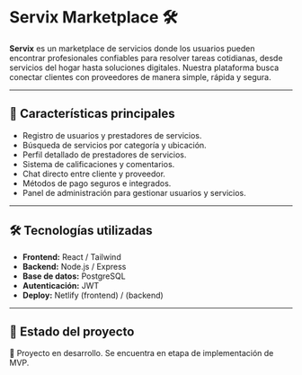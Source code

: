 # Servix Marketplace 🛠️

**Servix** es un marketplace de servicios donde los usuarios pueden encontrar profesionales confiables para resolver tareas cotidianas, desde servicios del hogar hasta soluciones digitales. Nuestra plataforma busca conectar clientes con proveedores de manera simple, rápida y segura.

---

## 🚀 Características principales

- Registro de usuarios y prestadores de servicios.
- Búsqueda de servicios por categoría y ubicación.
- Perfil detallado de prestadores de servicios.
- Sistema de calificaciones y comentarios.
- Chat directo entre cliente y proveedor.
- Métodos de pago seguros e integrados.
- Panel de administración para gestionar usuarios y servicios.

---

## 🛠️ Tecnologías utilizadas

- **Frontend:** React / Tailwind
- **Backend:** Node.js / Express
- **Base de datos:** PostgreSQL
- **Autenticación:** JWT
- **Deploy:** Netlify (frontend) / (backend)

---

## 🧪 Estado del proyecto

🚧 Proyecto en desarrollo. Se encuentra en etapa de implementación de MVP.
